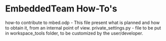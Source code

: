 EmbeddedTeam How-To's
======================

how-to contribute to mbed.odp - This file present what is planned and how to obtain it, from an internal point of view.
private_settings.py - file to be put in workspace_tools folder, to be customized by the user/developer.